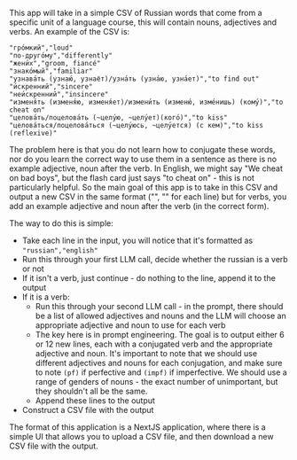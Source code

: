 This app will take in a simple CSV of Russian words that come from a specific unit of a language course, this will contain nouns, adjectives and verbs.
An example of the CSV is:

```
"гро́мкий","loud"
"по-друго́му","differently"
"жени́х","groom, fiancé"
"знако́мый","familiar"
"узнава́ть (узнаю́, узнаёт)/узна́ть (узна́ю, узна́ет)","to find out"
"и́скренний","sincere"
"неи́скренний","insincere"
"изменя́ть (изменя́ю, изменя́ет)/измени́ть (изменю́, изме́нишь) (кому́)","to cheat on"
"целова́ть/поцелова́ть (~целу́ю, ~целу́ет)(кого́)","to kiss"
"целова́ться/поцелова́ться (~целу́юсь, ~целу́ется) (с кем)","to kiss (reflexive)"
```

The problem here is that you do not learn how to conjugate these words, nor do you learn the correct way to use them in a sentence as there is no example adjective, noun after the verb. In English, we might say "We cheat on bad boys", but the flash card just says "to cheat on" - this is not particularly helpful. So the main goal of this app is to take in this CSV and output a new CSV in the same format ("", "" for each line) but for verbs, you add an example adjective and noun after the verb (in the correct form).

The way to do this is simple:
- Take each line in the input, you will notice that it's formatted as `"russian","english"`
- Run this through your first LLM call, decide whether the russian is a verb or not
- If it isn't a verb, just continue - do nothing to the line, append it to the output
- If it is a verb:
  - Run this through your second LLM call - in the prompt, there should be a list of allowed adjectives and nouns and the LLM will choose an appropriate adjective and noun to use for each verb
  - The key here is in prompt engineering. The goal is to output either 6 or 12 new lines, each with a conjugated verb and the appropriate adjective and noun. It's important to note that we should use different adjectives and nouns for each conjugation, and make sure to note `(pf)` if perfective and `(impf)` if imperfective. We should use a range of genders of nouns - the exact number of unimportant, but they shouldn't all be the same.
  - Append these lines to the output
- Construct a CSV file with the output

The format of this application is a NextJS application, where there is a simple UI that allows you to upload a CSV file, and then download a new CSV file with the output.
